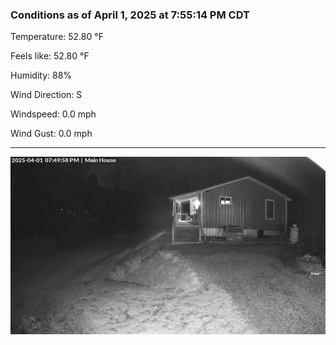 ### Conditions as of April 1, 2025 at 7:55:14 PM CDT 

Temperature: 52.80 &deg;F

Feels like: 52.80 &deg;F

Humidity: 88%

Wind Direction: S

Windspeed: 0.0 mph

Wind Gust: 0.0 mph

---

<img src="./images/latest.jpeg"/>

